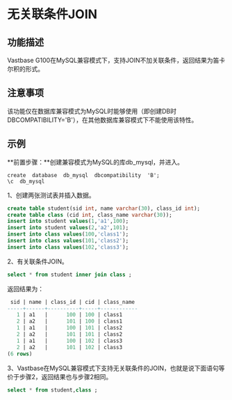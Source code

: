 # 无关联条件JOIN

## 功能描述

Vastbase G100在MySQL兼容模式下，支持JOIN不加关联条件，返回结果为笛卡尔积的形式。

## 注意事项

该功能仅在数据库兼容模式为MySQL时能够使用（即创建DB时DBCOMPATIBILITY='B'），在其他数据库兼容模式下不能使用该特性。

## 示例

**前置步骤：**创建兼容模式为MySQL的库db_mysql，并进入。

```
create  database  db_mysql  dbcompatibility  'B';
\c  db_mysql
```

1、创建两张测试表并插入数据。

```sql
create table student(sid int, name varchar(30), class_id int);
create table class (cid int, class_name varchar(30));
insert into student values(1,'a1',100);
insert into student values(2,'a2',101);
insert into class values(100,'class1');
insert into class values(101,'class2');
insert into class values(102,'class3');
```

2、有关联条件JOIN。

```sql
select * from student inner join class ;
```

返回结果为：

```sql
 sid | name | class_id | cid | class_name
-----+------+----------+-----+------------
   1 | a1   |      100 | 100 | class1
   2 | a2   |      101 | 100 | class1
   1 | a1   |      100 | 101 | class2
   2 | a2   |      101 | 101 | class2
   1 | a1   |      100 | 102 | class3
   2 | a2   |      101 | 102 | class3
(6 rows)
```

3、Vastbase在MySQL兼容模式下支持无关联条件的JOIN，也就是说下面语句等价于步骤2，返回结果也与步骤2相同。

```sql
select * from student,class ;
```

